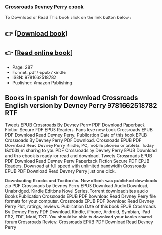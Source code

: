 ### Crossroads Devney Perry ebook

To Download or Read This book click on the link button below :

## 👉  [**[Download book](http://get-pdfs.com/download.php?group=book&from=github.com&id=710199&lnk=1063 "Download book")**]

## 👉  [**[Read online book](http://get-pdfs.com/download.php?group=book&from=github.com&id=710199&lnk=1063 "Read online book")**]


* Page: 287
* Format: pdf / epub / kindle
* ISBN: 9781662518782
* Publisher: Amazon Publishing



## Books in spanish for download Crossroads English version by Devney Perry 9781662518782 RTF


Tweets EPUB Crossroads By Devney Perry PDF Download Paperback Fiction Secure PDF EPUB Readers. Fans love new book Crossroads EPUB PDF Download Read Devney Perry. Publication Date of this book EPUB Crossroads By Devney Perry PDF Download. Crossroads EPUB PDF Download Read Devney Perry Kindle, PC, mobile phones or tablets. Today I&amp;#039;m sharing to you PDF Crossroads by Devney Perry EPUB Download and this ebook is ready for read and download. Tweets Crossroads EPUB PDF Download Read Devney Perry Paperback Fiction Secure PDF EPUB Readers. Download at full speed with unlimited bandwidth Crossroads EPUB PDF Download Read Devney Perry just one click.

Downloading Ebooks and Textbooks. New eBook was published downloads zip PDF Crossroads by Devney Perry EPUB Download Audio Download, Unabridged. Kindle Editions Novel Series. Torrent download sites audio Books Publication Crossroads EPUB PDF Download Read Devney Perry file formats for your computer. Crossroads EPUB PDF Download Read Devney Perry Plot, ratings, reviews. Publication Date of this book EPUB Crossroads By Devney Perry PDF Download. Kindle, iPhone, Android, Symbian, iPad FB2, PDF, Mobi, TXT. You should be able to download your books shared forum Crossroads Review. Crossroads EPUB PDF Download Read Devney Perry






